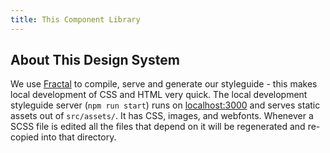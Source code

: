 ```yaml
---
title: This Component Library
---
```


## About This Design System

We use [Fractal](https://fractal.build/guide) to compile, serve and generate our styleguide - this makes local development of CSS and HTML very quick. The local development styleguide server (`npm run start`) runs on [localhost:3000](http://localhost:3000) and serves static assets out of `src/assets/`. It has CSS, images, and webfonts. Whenever a SCSS file is edited all the files that depend on it will be regenerated and re-copied into that directory.

